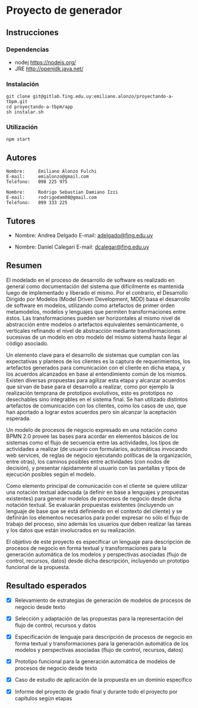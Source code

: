 # Proyecto de generador

## Instrucciones

### Dependencias
 - nodej https://nodejs.org/
 - JRE http://openjdk.java.net/
 
### Instalación
```
git clone git@gitlab.fing.edu.uy:emiliano.alonzo/proyectando-a-tbpm.git
cd proyectando-a-tbpm/app
sh instalar.sh 
```

### Utilización
```
npm start
```

## Autores
    Nombre: 	Emiliano Alonzo Fulchi
    E-mail: 	emialonzo@gmail.com
    Teléfono: 	098 225 975

    Nombre: 	Rodrigo Sebastian Damiano Izzi
    E-mail: 	rodrigodam08@gmail.com
    Teléfono: 	099 333 225

## Tutores
  * Nombre: 	Andrea Delgado
    E-mail: 	adelgado@fing.edu.uy

  * Nombre: 	Daniel Calegari
    E-mail: 	dcalegar@fing.edu.uy


## Resumen
El modelado en el proceso de desarrollo de software es realizado en general como documentación del sistema que difícilmente es mantenida luego de implementado y liberado el mismo. Por el contrario, el Desarrollo Dirigido por Modelos (Model Driven Development, MDD) basa el desarrollo de software en modelos, utilizando como artefactos de primer orden metamodelos, modelos y lenguajes que permiten transformaciones entre éstos. Las transformaciones pueden ser horizontales al mismo nivel de abstracción entre modelos o artefactos equivalentes semánticamente, o verticales refinando el nivel de abstracción mediante transformaciones sucesivas de un modelo en otro modelo del mismo sistema hasta llegar al código asociado.

Un elemento clave para el desarrollo de sistemas que cumplan con las expectativas y planteos de los clientes es la captura de requerimientos, los artefactos generados para comunicación con el cliente en dicha etapa, y los acuerdos alcanzados en base al entendimiento común de los mismos. Existen diversas propuestas para agilizar esta etapa y alcanzar acuerdos que sirvan de base para el desarrollo a realizar, como por ejemplo la realización temprana de prototipos evolutivos, esto es prototipos no desechables sino integrables en el sistema final. Se han utilizado distintos artefactos de comunicación con los clientes, como los casos de uso, que han aportado a lograr estos acuerdos pero sin alcanzar la aceptación esperada.

Un modelo de procesos de negocio expresado en una notación como BPMN 2.0 provee las bases para acordar en elementos básicos de los sistemas como el flujo de secuencia entre las actividades, los tipos de actividades a realizar (de usuario con formularios, automáticas invocando web services, de reglas de negocio ejecutando políticas de la organización, entre otras), los caminos posibles entre actividades (con nodos de decisión), y presentar rápidamente al usuario con las pantallas y tipos de ejecución posibles según el modelo.

Como elemento principal de comunicación con el cliente se quiere utilizar una notación textual adecuada (a definir en base a lenguajes y propuestas existentes) para generar modelos de procesos de negocio desde dicha notación textual. Se evaluarán propuestas existentes (incluyendo un lenguaje de base que se está definiendo en el contexto del cliente) y se definirán los elementos necesarios para poder expresar no sólo el flujo de trabajo del proceso, sino además los usuarios que deben realizar las tareas y los datos que están involucrados en su realización.

El objetivo de este proyecto es especificar un lenguaje para descripción de procesos de negocio en forma textual y transformaciones para la generación automática de los modelos y perspectivas asociadas (flujo de control, recursos, datos) desde dicha descripción, incluyendo un prototipo funcional de la propuesta.

## Resultado esperados

* [x] Relevamiento de estrategias de generación de modelos de procesos de negocio desde texto

* [x] Selección y adaptación de las propuestas para la representación del flujo de control, recursos y datos

* [x] Especificación de lenguaje para descripción de procesos de negocio en forma textual y transformaciones para la generación automática de los modelos y perspectivas asociadas (flujo de control, recursos, datos)

* [x] Prototipo funcional para la generación automática de modelos de procesos de negocio desde texto

* [x] Caso de estudio de aplicación de la propuesta en un dominio específico

* [x] Informe del proyecto de grado final y durante todo el proyecto por capítulos según etapas
